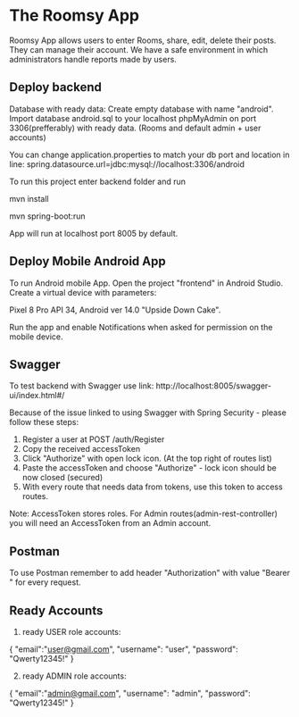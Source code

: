 
# The Roomsy App

Roomsy App allows users to enter Rooms, share, edit, delete their posts. They can manage their account. We have a safe environment in which administrators handle reports made by users.





## Deploy backend

Database with ready data:
Create empty database with name "android".
Import database android.sql to your localhost phpMyAdmin on port 3306(prefferably) with ready data. (Rooms and default admin + user accounts)

You can change application.properties to match your db port and location in line:
spring.datasource.url=jdbc:mysql://localhost:3306/android


To run this project enter backend folder and run

mvn install

mvn spring-boot:run

App will run at localhost port 8005 by default.
## Deploy Mobile Android App

To run Android mobile App. Open the project "frontend" in Android Studio.
Create a virtual device with parameters:

Pixel 8 Pro API 34, Android ver 14.0 "Upside Down Cake".

Run the app and enable Notifications when asked for permission on the mobile device.

## Swagger

To test backend with Swagger use link:
http://localhost:8005/swagger-ui/index.html#/

Because of the issue linked to using Swagger with Spring Security - please follow these steps:

1. Register a user at POST /auth/Register
2. Copy the received accessToken
3. Click "Authorize" with open lock icon. (At the top right of routes list)
4. Paste the accessToken and choose "Authorize" - lock icon should be now closed (secured)
5. With every route that needs data from tokens, use this token to access routes.

Note: AccessToken stores roles. For Admin routes(admin-rest-controller) you will need an AccessToken from an Admin account.

## Postman

To use Postman remember to add header "Authorization" with value "Bearer <token>" for every request.

## Ready Accounts

1. ready USER role accounts:

{
    "email":"user@gmail.com",
"username": "user",
   "password": "Qwerty12345!"
}

2. ready ADMIN role accounts:

{
    "email":"admin@gmail.com",
"username": "admin",
   "password": "Qwerty12345!"
}
